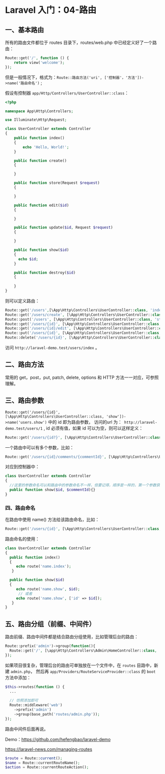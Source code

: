 # Laravel 入门：04-路由
## 一、基本路由

所有的路由文件都位于 routes 目录下，routes/web.php 中已经定义好了一个路由：

``` php
Route::get('/', function () {
    return view('welcome');
});
```

但是一般情况下，格式为：`Route::路由方法('uri', ['控制器'，'方法'])->name('路由命名')` ;

假设有控制器 `app/Http/Controllers/UserController::class`：

``` php
<?php

namespace App\Http\Controllers;

use Illuminate\Http\Request;

class UserController extends Controller
{
    public function index()
    {
        echo 'Hello, World!';
    }

    public function create()
    {

    }

    public function store(Request $request)
    {

    }

    public function edit($id)
    {

    }

    public function update($id, Request $request)
    {

    }

    public function show($id)
    {
      echo $id;
    }

    public function destroy($id)
    {
        
    }
}
```

则可以定义路由：

``` php
Route::get('/users',[\App\Http\Controllers\UserController::class, 'index'])->name('users.index');
Route::get('/users/create', [\App\Http\Controllers\UserController::class, 'create'])->name('users.create');
Route::post('/users', [\App\Http\Controllers\UserController::class, 'store'])->name('users.store');
Route::get('/users/{id}', [\App\Http\Controllers\UserController::class, 'show'])->name('users.show');
Route::get('/users/{id}/edit', [\App\Http\Controllers\UserController::class, 'edit'])->name('users.edit');
Route::put('/users/{id}', [\App\Http\Controllers\UserController::class, 'update'])->name('users.update');
Route::delete('/users/{id}', [\App\Http\Controllers\UserController::class, 'destroy'])->name('user.destroy');
```

访问 `http://laravel-demo.test/users/index` 。

## 二、路由方法

常用的 get，post，put, patch, delete, options 和 HTTP 方法一一对应，可参照理解。

## 三、路由参数

`Route::get('/users/{id}', [\App\Http\Controllers\UserController::class, 'show'])->name('users.show')` 中的 id 即为路由参数， 访问的url 为：` http://laravel-demo.test/users/1` , id 必须有值，如果 id 可以为空，则可以这样定义：

```php
Route::get('/users/{id?}', [\App\Http\Controllers\UserController::class, 'show']);
```

一个路由中可以有多个参数，比如：

```php
Route::get('/users/{id}/comments/{commentId}', [\App\Http\Controllers\UserController::class, 'show']);
```

对应到控制器中：

``` php
class UserController extends Controller
{
  //这里的参数命名可以和路由中的参数命名不一样，但要记得，顺序是一样的，第一个参数获取的一定是 id， 第二个参数是commentId
  public function show($id, $commentId){}
}
```

### 四、路由命名

在路由中使用 name() 方法给该路由命名，比如： 

``` php
Route::get('/users/{id}', [\App\Http\Controllers\UserController::class, 'show'])->name('users.show');
```

路由命名的使用：

``` php
class UserController extends Controller
{
  public function index()
  {
     echo route('name.index');
   }

  public function show($id)
  {
     echo route('name.show', $id);
      // 或者
     echo route('name.show', ['id' => $id]);
   } 
}
```

## 五、路由分组（前缀、中间件）

路由前缀、路由中间件都是结合路由分组使用，比如管理后台的路由：

```php
Route::prefix('admin')->group(function(){
  Route::get('/', [\app\Http\Controllers\Admin\HomeController::class, 'index']);
});
```

如果项目很复杂，管理后台的路由可单独放在一个文件中，在 `routes` 目路中，新建 `admin.php`， 然后再 `app/Providers/RouteServiceProvider::class` 的 `boot` 方法中添加：

```php
$this->routes(function () {
  ...
  
  // 仿照添加即可
  Route::middleware('web')
    ->prefix('admin')
    ->group(base_path('routes/admin.php'));
});
```

路由中间件后面再说。

Demo：https://github.com/hefengbao/laravel-demo

https://laravel-news.com/managing-routes


```php
$route = Route::current();
$name = Route::currentRouteName();
$action = Route::currentRouteAction();
```